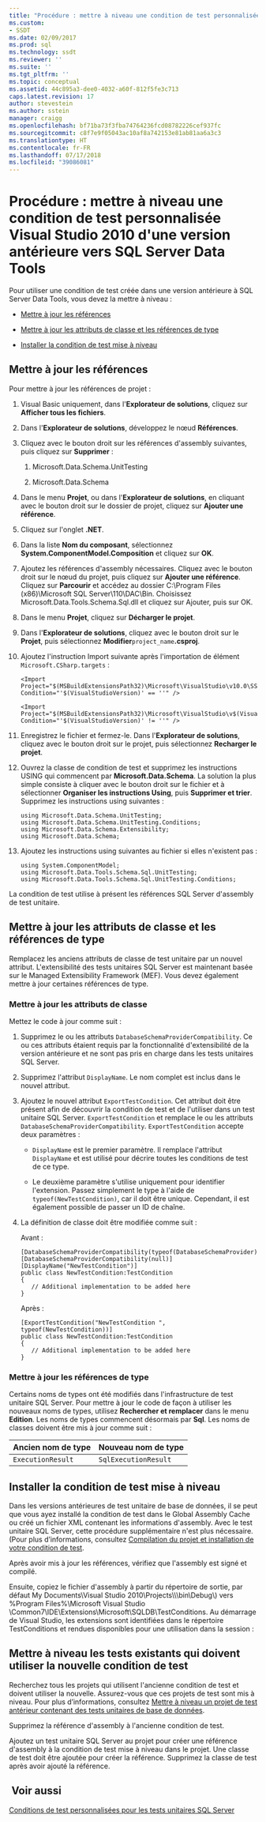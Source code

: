 ```yaml
---
title: "Procédure : mettre à niveau une condition de test personnalisée Visual Studio 2010 d'une version antérieure vers SQL Server Data Tools | Microsoft Docs"
ms.custom:
- SSDT
ms.date: 02/09/2017
ms.prod: sql
ms.technology: ssdt
ms.reviewer: ''
ms.suite: ''
ms.tgt_pltfrm: ''
ms.topic: conceptual
ms.assetid: 44c895a3-dee0-4032-a60f-812f5fe3c713
caps.latest.revision: 17
author: stevestein
ms.author: sstein
manager: craigg
ms.openlocfilehash: bf71ba73f3fba74764236fcd08782226cef937fc
ms.sourcegitcommit: c8f7e9f05043ac10af8a742153e81ab81aa6a3c3
ms.translationtype: HT
ms.contentlocale: fr-FR
ms.lasthandoff: 07/17/2018
ms.locfileid: "39086081"
---
```

# <a name="how-to-upgrade-a-visual-studio-2010-custom-test-condition-from-a-previous-release-to-sql-server-data-tools"></a>Procédure : mettre à niveau une condition de test personnalisée Visual Studio 2010 d'une version antérieure vers SQL Server Data Tools
Pour utiliser une condition de test créée dans une version antérieure à SQL Server Data Tools, vous devez la mettre à niveau :  
  
-   [Mettre à jour les références](#UpdateReferences)  
  
-   [Mettre à jour les attributs de classe et les références de type](#UpdateClassAttributesandTypeReference)  
  
-   [Installer la condition de test mise à niveau](#ApplytheNewRegistrationProcess)  
  
## <a name="UpdateReferences"></a>Mettre à jour les références  
Pour mettre à jour les références de projet :  
  
1.  Visual Basic uniquement, dans l'**Explorateur de solutions**, cliquez sur **Afficher tous les fichiers**.  
  
2.  Dans l'**Explorateur de solutions**, développez le nœud **Références**.  
  
3.  Cliquez avec le bouton droit sur les références d'assembly suivantes, puis cliquez sur **Supprimer** :  
  
    1.  Microsoft.Data.Schema.UnitTesting  
  
    2.  Microsoft.Data.Schema  
  
4.  Dans le menu **Projet**, ou dans l'**Explorateur de solutions**, en cliquant avec le bouton droit sur le dossier de projet, cliquez sur **Ajouter une référence**.  
  
5.  Cliquez sur l'onglet **.NET**.  
  
6.  Dans la liste **Nom du composant**, sélectionnez **System.ComponentModel.Composition** et cliquez sur **OK**.  
  
7.  Ajoutez les références d'assembly nécessaires. Cliquez avec le bouton droit sur le nœud du projet, puis cliquez sur **Ajouter une référence**. Cliquez sur **Parcourir** et accédez au dossier C:\Program Files (x86)\\Microsoft SQL Server\110\DAC\Bin. Choisissez Microsoft.Data.Tools.Schema.Sql.dll et cliquez sur Ajouter, puis sur OK.  
  
8.  Dans le menu **Projet**, cliquez sur **Décharger le projet**.  
  
9. Dans l'**Explorateur de solutions**, cliquez avec le bouton droit sur le **Projet**, puis sélectionnez **Modifier**`project_name`**.csproj**.  
  
10. Ajoutez l'instruction Import suivante après l'importation de élément `Microsoft.CSharp.targets` :  
  
    ```  
    <Import Project="$(MSBuildExtensionsPath32)\Microsoft\VisualStudio\v10.0\SSDT\Microsoft.Data.Tools.Schema.Sql.UnitTesting.targets" Condition="'$(VisualStudioVersion)' == ''" />  
  
    <Import Project="$(MSBuildExtensionsPath32)\Microsoft\VisualStudio\v$(VisualStudioVersion)\SSDT\Microsoft.Data.Tools.Schema.Sql.UnitTesting.targets" Condition="'$(VisualStudioVersion)' != ''" />  
    ```  
  
11. Enregistrez le fichier et fermez-le. Dans l'**Explorateur de solutions**, cliquez avec le bouton droit sur le projet, puis sélectionnez **Recharger le projet**.  
  
12. Ouvrez la classe de condition de test et supprimez les instructions USING qui commencent par **Microsoft.Data.Schema**. La solution la plus simple consiste à cliquer avec le bouton droit sur le fichier et à sélectionner **Organiser les instructions Using**, puis **Supprimer et trier**. Supprimez les instructions using suivantes :  
  
    ```  
    using Microsoft.Data.Schema.UnitTesting;  
    using Microsoft.Data.Schema.UnitTesting.Conditions;  
    using Microsoft.Data.Schema.Extensibility;  
    using Microsoft.Data.Schema;  
    ```  
  
13. Ajoutez les instructions using suivantes au fichier si elles n'existent pas :  
  
    ```  
    using System.ComponentModel;  
    using Microsoft.Data.Tools.Schema.Sql.UnitTesting;  
    using Microsoft.Data.Tools.Schema.Sql.UnitTesting.Conditions;  
    ```  
  
La condition de test utilise à présent les références SQL Server d'assembly de test unitaire.  
  
## <a name="UpdateClassAttributesandTypeReference"></a>Mettre à jour les attributs de classe et les références de type  
Remplacez les anciens attributs de classe de test unitaire par un nouvel attribut. L'extensibilité des tests unitaires SQL Server est maintenant basée sur le Managed Extensibility Framework (MEF). Vous devez également mettre à jour certaines références de type.  
  
### <a name="update-class-attributes"></a>Mettre à jour les attributs de classe  
Mettez le code à jour comme suit :  
  
1.  Supprimez le ou les attributs `DatabaseSchemaProviderCompatibility`. Ce ou ces attributs étaient requis par la fonctionnalité d'extensibilité de la version antérieure et ne sont pas pris en charge dans les tests unitaires SQL Server.  
  
2.  Supprimez l'attribut `DisplayName`. Le nom complet est inclus dans le nouvel attribut.  
  
3.  Ajoutez le nouvel attribut `ExportTestCondition`. Cet attribut doit être présent afin de découvrir la condition de test et de l'utiliser dans un test unitaire SQL Server. `ExportTestCondition` et remplace le ou les attributs `DatabaseSchemaProviderCompatibility`. `ExportTestCondition` accepte deux paramètres :  
  
    -   `DisplayName` est le premier paramètre. Il remplace l'attribut `DisplayName` et est utilisé pour décrire toutes les conditions de test de ce type.  
  
    -   Le deuxième paramètre s'utilise uniquement pour identifier l'extension. Passez simplement le type à l'aide de `typeof(NewTestCondition)`, car il doit être unique. Cependant, il est également possible de passer un ID de chaîne.  
  
4.  La définition de classe doit être modifiée comme suit :  
  
    Avant :  
  
    ```  
    [DatabaseSchemaProviderCompatibility(typeof(DatabaseSchemaProvider))]  
    [DatabaseSchemaProviderCompatibility(null)]  
    [DisplayName("NewTestCondition")]  
    public class NewTestCondition:TestCondition  
    {  
       // Additional implementation to be added here  
    }  
    ```  
  
    Après :  
  
    ```  
    [ExportTestCondition("NewTestCondition ", typeof(NewTestCondition))]  
    public class NewTestCondition:TestCondition  
    {  
       // Additional implementation to be added here  
    }  
    ```  
  
### <a name="update-type-references"></a>Mettre à jour les références de type  
Certains noms de types ont été modifiés dans l'infrastructure de test unitaire SQL Server. Pour mettre à jour le code de façon à utiliser les nouveaux noms de types, utilisez **Rechercher et remplacer** dans le menu **Edition**. Les noms de types commencent désormais par **Sql**. Les noms de classes doivent être mis à jour comme suit :  
  
|Ancien nom de type|Nouveau nom de type|  
|-----------------|-----------------|  
|`ExecutionResult`|`SqlExecutionResult`|  
  
## <a name="ApplytheNewRegistrationProcess"></a>Installer la condition de test mise à niveau  
Dans les versions antérieures de test unitaire de base de données, il se peut que vous ayez installé la condition de test dans le Global Assembly Cache ou créé un fichier XML contenant les informations d'assembly. Avec le test unitaire SQL Server, cette procédure supplémentaire n'est plus nécessaire. (Pour plus d’informations, consultez [Compilation du projet et installation de votre condition de test](../ssdt/walkthrough-use-custom-test-condition-to-verify-stored-procedure-results.md#xxx).  
  
Après avoir mis à jour les références, vérifiez que l'assembly est signé et compilé.  
  
Ensuite, copiez le fichier d'assembly à partir du répertoire de sortie, par défaut My Documents\Visual Studio 2010\Projects\\<yoursolutionname>\\<yourprojectname>\bin\Debug\\) vers %Program Files%\Microsoft Visual Studio <Version>\Common7\IDE\Extensions\Microsoft\SQLDB\TestConditions. Au démarrage de Visual Studio, les extensions sont identifiées dans le répertoire TestConditions et rendues disponibles pour une utilisation dans la session :  
  
## <a name="upgrade-existing-tests-that-need-to-use-the-new-test-condition"></a>Mettre à niveau les tests existants qui doivent utiliser la nouvelle condition de test  
Recherchez tous les projets qui utilisent l'ancienne condition de test et doivent utiliser la nouvelle. Assurez-vous que ces projets de test sont mis à niveau. Pour plus d’informations, consultez [Mettre à niveau un projet de test antérieur contenant des tests unitaires de base de données](../ssdt/upgrade-an-older-test-project-containing-database-unit-tests.md).  
  
Supprimez la référence d'assembly à l'ancienne condition de test.  
  
Ajoutez un test unitaire SQL Server au projet pour créer une référence d'assembly à la condition de test mise à niveau dans le projet. Une classe de test doit être ajoutée pour créer la référence. Supprimez la classe de test après avoir ajouté la référence.  
  
## <a name="see-also"></a> Voir aussi  
[Conditions de test personnalisées pour les tests unitaires SQL Server](../ssdt/custom-test-conditions-for-sql-server-unit-tests.md)  
  
